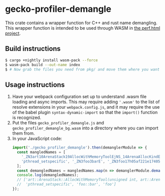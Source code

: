 gecko-profiler-demangle
=======================

This crate contains a wrapper function for C++ and rust name demangling. This
wrapper function is intended to be used through WASM in
[the perf.html project](https://perf-html.io/).

Build instructions
------------------

```bash
$ cargo +nightly install wasm-pack --force
$ wasm-pack build --out-name index
$ # Now grab the files you need from pkg/ and move them where you want them.
```

Usage instructions
------------------

 1. Have your webpack configuration set up to understand .wasm file loading and
    async imports. This may require adding `'.wasm'` to the list of resolve
    extensions in your `webpack.config.js`, and it may require the use of the
    babel plugin `syntax-dynamic-import` so that the `import()` function is
    recognized.
 2. Put the files `gecko_profiler_demangle.js` and `gecko_profiler_demangle_bg.wasm`
    into a directory where you can import them from.
 3. In your JavaScript code:
    ```js
    import('./gecko_profiler_demangle').then(demanglerModule => {
      const mangledNames = [
        '_ZN3art10ArenaStack19AllocWithMemoryToolEjNS_14ArenaAllocKindE',
        'pthread_setspecific', '_ZN3foo3barE', '_ZN3foo17h05af221e174051e9E'
      ];
      const demangledNames = mangledNames.map(n => demanglerModule.demangle_any(n));
      console.log(demangledNames);
      // ['art::ArenaStack::AllocWithMemoryTool(unsigned int, art::ArenaAllocKind)',
      //  'pthread_setspecific', 'foo::bar', 'foo']
    });
    ```